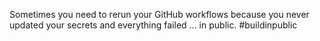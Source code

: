 Sometimes you need to rerun your GitHub workflows because you never updated your secrets and everything failed ... in public. #buildinpublic
